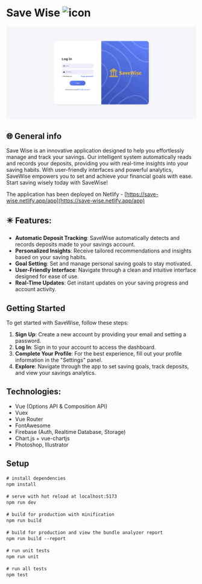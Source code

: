 # Save Wise <img src="https://raw.githubusercontent.com/kvvasuu/save-wise/main/public/favicon.ico" alt="icon" width="24"/>

![App demo](https://raw.githubusercontent.com/kvvasuu/save-wise/main/demo.gif "App demo")

## :globe_with_meridians: General info

Save Wise is an innovative application designed to help you effortlessly manage and track your savings. Our intelligent system automatically reads and records your deposits, providing you with real-time insights into your saving habits. With user-friendly interfaces and powerful analytics, SaveWise empowers you to set and achieve your financial goals with ease. Start saving wisely today with SaveWise!

The application has been deployed on Netlify - [https://save-wise.netlify.app/app](https://save-wise.netlify.app/app)

## :eight_pointed_black_star: Features:

- **Automatic Deposit Tracking**: SaveWise automatically detects and records deposits made to your savings account.
- **Personalized Insights**: Receive tailored recommendations and insights based on your saving habits.
- **Goal Setting**: Set and manage personal saving goals to stay motivated.
- **User-Friendly Interface**: Navigate through a clean and intuitive interface designed for ease of use.
- **Real-Time Updates**: Get instant updates on your saving progress and account activity.

## Getting Started

To get started with SaveWise, follow these steps:

1. **Sign Up**: Create a new account by providing your email and setting a password.
2. **Log In**: Sign in to your account to access the dashboard.
3. **Complete Your Profile**: For the best experience, fill out your profile information in the "Settings" panel.
4. **Explore**: Navigate through the app to set saving goals, track deposits, and view your savings analytics.

## Technologies:

- Vue (Options API & Composition API)
- Vuex
- Vue Router
- FontAwesome
- Firebase (Auth, Realtime Database, Storage)
- Chart.js + vue-chartjs
- Photoshop, Illustrator

## Setup

```
# install dependencies
npm install

# serve with hot reload at localhost:5173
npm run dev

# build for production with minification
npm run build

# build for production and view the bundle analyzer report
npm run build --report

# run unit tests
npm run unit

# run all tests
npm test
```
